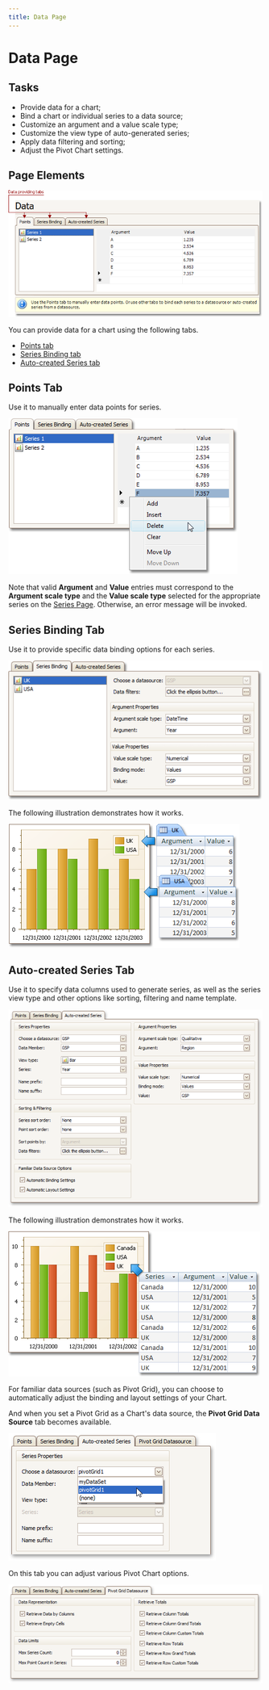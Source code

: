 ```yaml
---
title: Data Page
---
```

# Data Page
## Tasks
* Provide data for a chart;
* Bind a chart or individual series to a data source;
* Customize an argument and a value scale type;
* Customize the view type of auto-generated series;
* Apply data filtering and sorting;
* Adjust the Pivot Chart settings.

## Page Elements
![ChartWizard_DataPage](../../../images/img7232.png)

You can provide data for a chart using the following tabs.
* [Points tab](#pointstab)
* [Series Binding tab](#seriesbindingtab)
* [Auto-created Series tab](#autocreatedseriestab)

## <a name="pointstab"/>Points Tab
Use it to manually enter data points for series.

![ChartWizard_DataPage_1](../../../images/img7245.png)

Note that valid **Argument** and **Value** entries must correspond to the **Argument scale type** and the **Value scale type** selected for the appropriate series on the [Series Page](series-page.md). Otherwise, an error message will be invoked.

## <a name="seriesbindingtab"/>Series Binding Tab
Use it to provide specific data binding options for each series.

![ChartWizard_4b](../../../images/img7247.png)

The following illustration demonstrates how it works.

![ChartSeriesBinding2](../../../images/img7383.png)

## <a name="autocreatedseriestab"/>Auto-created Series Tab
Use it to specify data columns used to generate series, as well as the series view type and other options like sorting, filtering and name template.

![ChartWizard_4c](../../../images/img7246.png)

The following illustration demonstrates how it works.

![ChartSeriesBinding](../../../images/img7374.png)

For familiar data sources (such as Pivot Grid), you can choose to automatically adjust the binding and layout settings of your Chart.

And when you set a Pivot Grid as a Chart's data source, the **Pivot Grid Data Source** tab becomes available.

![ChartWizard_4c_1](../../../images/img13283.png)

On this tab you can adjust various Pivot Chart options.

![ChartWizard_4c_2](../../../images/img13284.png)
